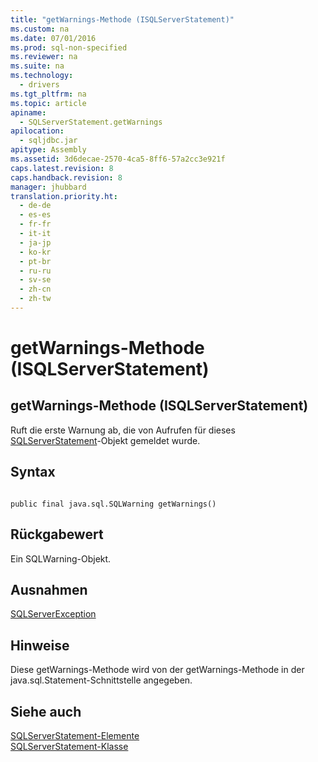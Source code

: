 ```yaml
---
title: "getWarnings-Methode (ISQLServerStatement)"
ms.custom: na
ms.date: 07/01/2016
ms.prod: sql-non-specified
ms.reviewer: na
ms.suite: na
ms.technology: 
  - drivers
ms.tgt_pltfrm: na
ms.topic: article
apiname: 
  - SQLServerStatement.getWarnings
apilocation: 
  - sqljdbc.jar
apitype: Assembly
ms.assetid: 3d6decae-2570-4ca5-8ff6-57a2cc3e921f
caps.latest.revision: 8
caps.handback.revision: 8
manager: jhubbard
translation.priority.ht: 
  - de-de
  - es-es
  - fr-fr
  - it-it
  - ja-jp
  - ko-kr
  - pt-br
  - ru-ru
  - sv-se
  - zh-cn
  - zh-tw
---
```

# getWarnings-Methode (ISQLServerStatement)
    
## getWarnings\-Methode \(ISQLServerStatement\)  
 Ruft die erste Warnung ab, die von Aufrufen für dieses [SQLServerStatement](../content/SQLServerStatement-Class.md)\-Objekt gemeldet wurde.  
  
## Syntax  
  
```  
  
public final java.sql.SQLWarning getWarnings()  
```  
  
## Rückgabewert  
 Ein SQLWarning\-Objekt.  
  
## Ausnahmen  
 [SQLServerException](../content/SQLServerException-Class.md)  
  
## Hinweise  
 Diese getWarnings\-Methode wird von der getWarnings\-Methode in der java.sql.Statement\-Schnittstelle angegeben.  
  
## Siehe auch  
 [SQLServerStatement-Elemente](../content/SQLServerStatement-Members.md)   
 [SQLServerStatement-Klasse](../content/SQLServerStatement-Class.md)  
  
  
